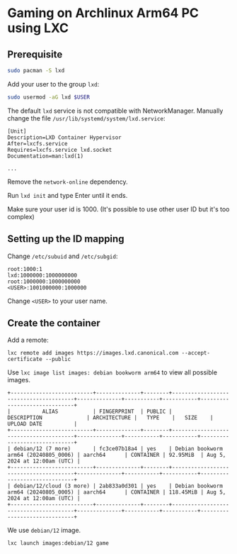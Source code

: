 # Gaming on Archlinux Arm64 PC using LXC

## Prerequisite

```bash
sudo pacman -S lxd
```

Add your user to the group `lxd`:

```bash
sudo usermod -aG lxd $USER
```

The default `lxd` service is not compatible with NetworkManager. Manually change the file `/usr/lib/systemd/system/lxd.service`:

```
[Unit]
Description=LXD Container Hypervisor
After=lxcfs.service
Requires=lxcfs.service lxd.socket
Documentation=man:lxd(1)

...
```

Remove the `network-online` dependency.

Run `lxd init` and type Enter until it ends.

Make sure your user id is 1000. (It's possible to use other user ID but it's too complex)

## Setting up the ID mapping

Change `/etc/subuid` and `/etc/subgid`:

```
root:1000:1
lxd:1000000:1000000000
root:1000000:1000000000
<USER>:1001000000:1000000
```

Change `<USER>` to your user name.

## Create the container

Add a remote:

```
lxc remote add images https://images.lxd.canonical.com --accept-certificate --public
```

Use `lxc image list images: debian bookworm arm64` to view all possible images.

```
+--------------------------+--------------+--------+---------------------------------------+--------------+-----------+-----------+------------------------------+
|          ALIAS           | FINGERPRINT  | PUBLIC |              DESCRIPTION              | ARCHITECTURE |   TYPE    |   SIZE    |         UPLOAD DATE          |
+--------------------------+--------------+--------+---------------------------------------+--------------+-----------+-----------+------------------------------+
| debian/12 (7 more)       | fc3ce07b18a4 | yes    | Debian bookworm arm64 (20240805_0006) | aarch64      | CONTAINER | 92.95MiB  | Aug 5, 2024 at 12:00am (UTC) |
+--------------------------+--------------+--------+---------------------------------------+--------------+-----------+-----------+------------------------------+
| debian/12/cloud (3 more) | 2ab833a0d301 | yes    | Debian bookworm arm64 (20240805_0005) | aarch64      | CONTAINER | 118.45MiB | Aug 5, 2024 at 12:00am (UTC) |
+--------------------------+--------------+--------+---------------------------------------+--------------+-----------+-----------+------------------------------+
```

We use `debian/12` image.

```
lxc launch images:debian/12 game
```
